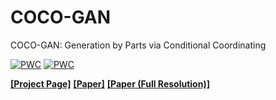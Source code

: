 # COCO-GAN

COCO-GAN: Generation by Parts via Conditional Coordinating

[![PWC](https://img.shields.io/endpoint.svg?url=https://paperswithcode.com/badge/coco-gan-generation-by-parts-via-conditional/image-generation-celeba)](https://paperswithcode.com/sota/image-generation-celeba?p=coco-gan-generation-by-parts-via-conditional)
[![PWC](https://img.shields.io/endpoint.svg?url=https://paperswithcode.com/badge/coco-gan-generation-by-parts-via-conditional/image-generation-lsun-bedroom-256-x-256)](https://paperswithcode.com/sota/image-generation-lsun-bedroom-256-x-256?p=coco-gan-generation-by-parts-via-conditional)

[**\[Project Page\]**](https://hubert0527.github.io/COCO-GAN/)
[**\[Paper\]**](https://arxiv.org/abs/1904.00284)
[**\[Paper (Full Resolution)\]**](https://goo.gl/5HLynv)


